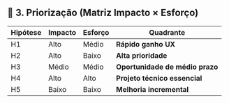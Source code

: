 ## 🧭 3. Priorização (Matriz Impacto × Esforço)

| Hipótese | Impacto | Esforço | Quadrante |
|-----------|----------|----------|------------|
| H1 | Alto | Médio | **Rápido ganho UX** |
| H2 | Alto | Baixo | **Alta prioridade** |
| H3 | Médio | Médio | **Oportunidade de médio prazo** |
| H4 | Alto | Alto | **Projeto técnico essencial** |
| H5 | Baixo | Baixo | **Melhoria incremental** |
